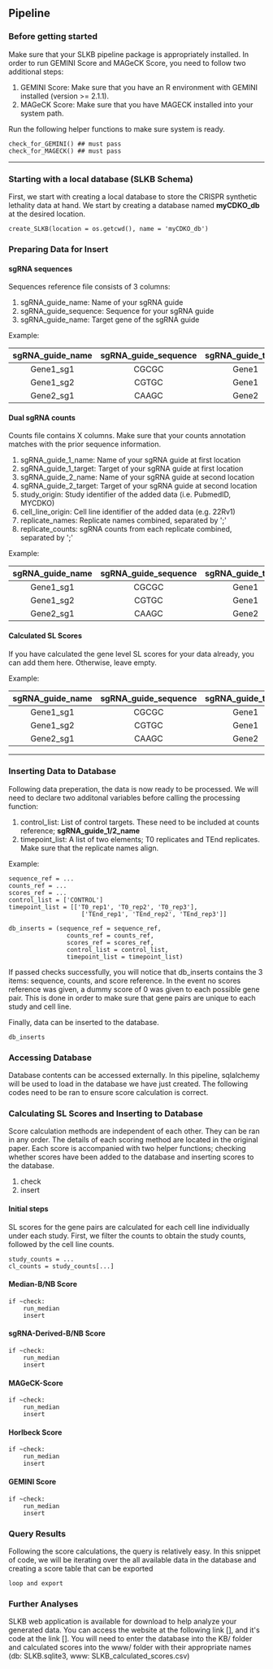 ## Pipeline

### Before getting started

Make sure that your SLKB pipeline package is appropriately installed. In order to run GEMINI Score and MAGeCK Score, you need to follow two additional steps:

1. GEMINI Score: Make sure that you have an R environment with GEMINI installed (version >= 2.1.1). 
2. MAGeCK Score: Make sure that you have MAGECK installed into your system path.

Run the following helper functions to make sure system is ready.

```
check_for_GEMINI() ## must pass
check_for_MAGECK() ## must pass
```

<hr>

### Starting with a local database (SLKB Schema)

First, we start with creating a local database to store the CRISPR synthetic lethality data at hand. We start by creating a database named **myCDKO_db** at the desired location.

```
create_SLKB(location = os.getcwd(), name = 'myCDKO_db')
```

### Preparing Data for Insert

#### sgRNA sequences

Sequences reference file consists of 3 columns:

1. sgRNA_guide_name: Name of your sgRNA guide
2. sgRNA_guide_sequence: Sequence for your sgRNA guide
3. sgRNA_guide_name: Target gene of the sgRNA guide

Example:
<center>

|sgRNA_guide_name|sgRNA_guide_sequence|sgRNA_guide_target|
|:-:|:-:|:-:|
|Gene1_sg1| CGCGC | Gene1 |
|Gene1_sg2| CGTGC  |  Gene1 |
|Gene2_sg1| CAAGC  |  Gene2 |

</center>

#### Dual sgRNA counts

Counts file contains X columns. Make sure that your counts annotation matches with the prior sequence information.

1. sgRNA_guide_1_name: Name of your sgRNA guide at first location
2. sgRNA_guide_1_target: Target of your sgRNA guide at first location
3. sgRNA_guide_2_name: Name of your sgRNA guide at second location
4. sgRNA_guide_2_target: Target of your sgRNA guide at second location
5. study_origin: Study identifier of the added data (i.e. PubmedID, MYCDKO)
6. cell_line_origin: Cell line identifier of the added data (e.g. 22Rv1)
7. replicate_names: Replicate names combined, separated by ';'
8. replicate_counts: sgRNA counts from each replicate combined, separated by ';'


Example:
<!-- <center> -->

|sgRNA_guide_name|sgRNA_guide_sequence|sgRNA_guide_target|
|:-:|:-:|:-:|
|Gene1_sg1| CGCGC | Gene1 |
|Gene1_sg2| CGTGC  |  Gene1 |
|Gene2_sg1| CAAGC  |  Gene2 |

#### Calculated SL Scores

If you have calculated the gene level SL scores for your data already, you can add them here. Otherwise, leave empty.

Example:

|sgRNA_guide_name|sgRNA_guide_sequence|sgRNA_guide_target|
|:-:|:-:|:-:|
|Gene1_sg1| CGCGC | Gene1 |
|Gene1_sg2| CGTGC  |  Gene1 |
|Gene2_sg1| CAAGC  |  Gene2 |

<hr>

### Inserting Data to Database

Following data preperation, the data is now ready to be processed. We will need to declare two additonal variables before calling the processing function:

1. control_list: List of control targets. These need to be included at counts reference; **sgRNA_guide_1/2_name**
2. timepoint_list: A list of two elements; T0 replicates and TEnd replicates. Make sure that the replicate names align.

Example:
```
sequence_ref = ...
counts_ref = ...
scores_ref = ...
control_list = ['CONTROL']
timepoint_list = [['T0_rep1', 'T0_rep2', 'T0_rep3'],
                    ['TEnd_rep1', 'TEnd_rep2', 'TEnd_rep3']]

db_inserts = (sequence_ref = sequence_ref, 
                counts_ref = counts_ref,
                scores_ref = scores_ref,
                control_list = control_list,
                timepoint_list = timepoint_list)
```

If passed checks successfully, you will notice that db_inserts contains the 3 items: sequence, counts, and score reference. In the event no scores reference was given, a dummy score of 0 was given to each possible gene pair. This is done in order to make sure that gene pairs are unique to each study and cell line.

Finally, data can be inserted to the database.

```
db_inserts
```

### Accessing Database

Database contents can be accessed externally. In this pipeline, sqlalchemy will be used to load in the database we have just created. The following codes need to be ran to ensure score calculation is correct. 

### Calculating SL Scores and Inserting to Database

Score calculation methods are independent of each other. They can be ran in any order. The details of each scoring method are located in the original paper. Each score is accompanied with two helper functions; checking whether scores have been added to the database and inserting scores to the database.

1. check
2. insert

#### Initial steps

SL scores for the gene pairs are calculated for each cell line individually under each study. First, we filter the counts to obtain the study counts, followed by the cell line counts.

```
study_counts = ...
cl_counts = study_counts[...]

```

#### Median-B/NB Score

```
if ~check:
    run_median
    insert
```

#### sgRNA-Derived-B/NB Score

```
if ~check:
    run_median
    insert
```

#### MAGeCK-Score

```
if ~check:
    run_median
    insert
```

#### Horlbeck Score

```
if ~check:
    run_median
    insert
```

#### GEMINI Score

```
if ~check:
    run_median
    insert
```

### Query Results

Following the score calculations, the query is relatively easy. In this snippet of code, we will be iterating over the all available data in the database and creating a score table that can be exported

```
loop and export
```

### Further Analyses

SLKB web application is available for download to help analyze your generated data. You can access the website at the following link [], and it's code at the link []. You will need to enter the database into the KB/ folder and calculated scores into the www/ folder with their appropriate names (db: SLKB.sqlite3, www: SLKB_calculated_scores.csv)